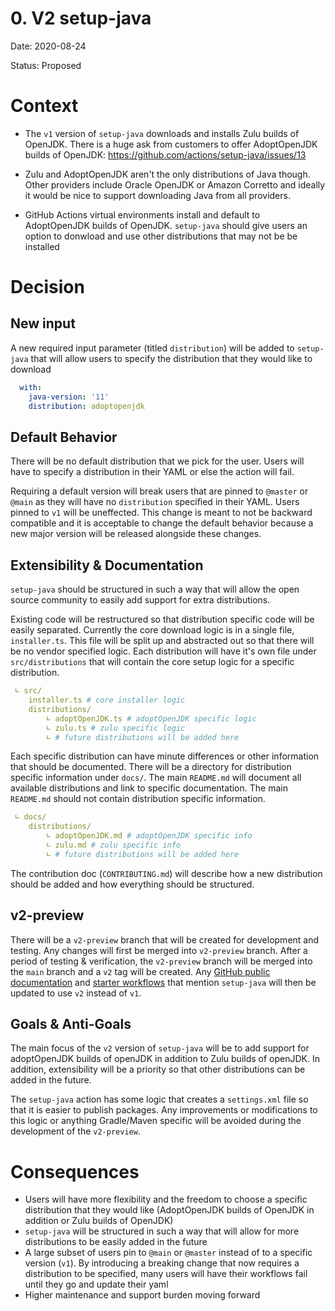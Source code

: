 # 0. V2 setup-java

Date: 2020-08-24

Status: Proposed

# Context

- The `v1` version of `setup-java` downloads and installs Zulu builds of OpenJDK. There is a huge ask from customers to offer AdoptOpenJDK builds of OpenJDK: https://github.com/actions/setup-java/issues/13

- Zulu and AdoptOpenJDK aren't the only distributions of Java though. Other providers include Oracle OpenJDK or Amazon Corretto and ideally it would be nice to support downloading Java from all providers.

- GitHub Actions virtual environments install and default to AdoptOpenJDK builds of OpenJDK. `setup-java` should give users an option to donwload and use other distributions that may not be be installed

# Decision

## New input

A new required input parameter (titled `distribution`) will be added to `setup-java` that will allow users to specify the distribution that they would like to download

```yaml
  with:
    java-version: '11'
    distribution: adoptopenjdk
```

## Default Behavior

There will be no default distribution that we pick for the user. Users will have to specify a distribution in their YAML or else the action will fail.

Requiring a default version will break users that are pinned to `@master` or `@main` as they will have no `distribution` specified in their YAML. Users pinned to `v1` will be uneffected. This change is meant to not be backward compatible and it is acceptable to change the default behavior because a new major version will be released alongside these changes.

## Extensibility & Documentation

`setup-java` should be structured in such a way that will allow the open source community to easily add support for extra distributions.

Existing code will be restructured so that distribution specific code will be easily separated. Currently the core download logic is in a single file, `installer.ts`. This file will be split up and abstracted out so that there will be no vendor specified logic. Each distribution will have it's own file under `src/distributions` that will contain the core setup logic for a specific distribution. 

```yaml
 ∟ src/
    installer.ts # core installer logic
    distributions/
        ∟ adoptOpenJDK.ts # adoptOpenJDK specific logic
        ∟ zulu.ts # zulu specific logic
        ∟ # future distributions will be added here 
```

Each specific distribution can have minute differences or other information that should be documented. There will be a directory for distribution specific information under `docs/`. The main `README.md` will document all available distributions and link to specific documentation. The main `README.md` should not contain distribution specific information.

```yaml
 ∟ docs/
    distributions/    
        ∟ adoptOpenJDK.md # adoptOpenJDK specific info
        ∟ zulu.md # zulu specific info
        ∟ # future distributions will be added here 

```

The contribution doc (`CONTRIBUTING.md`) will describe how a new distribution should be added and how everything should be structured.

## v2-preview

There will be a `v2-preview` branch that will be created for development and testing. Any changes will first be merged into `v2-preview` branch. After a period of testing & verification, the `v2-preview` branch will be merged into the `main` branch and a `v2` tag will be created. Any [GitHub public documentation](https://docs.github.com/en/actions/language-and-framework-guides/github-actions-for-java) and [starter workflows](https://github.com/actions/starter-workflows) that mention `setup-java` will then be updated to use `v2` instead of `v1`.

## Goals & Anti-Goals

The main focus of the `v2` version of `setup-java` will be to add support for adoptOpenJDK builds of openJDK in addition to Zulu builds of openJDK. In addition, extensibility will be a priority so that other distributions can be added in the future.

The `setup-java` action has some logic that creates a `settings.xml` file so that it is easier to publish packages. Any improvements or modifications to this logic or anything Gradle/Maven specific will be avoided during the development of the `v2-preview`.

# Consequences

- Users will have more flexibility and the freedom to choose a specific distribution that they would like (AdoptOpenJDK builds of OpenJDK in addition or Zulu builds of OpenJDK)
- `setup-java` will be structured in such a way that will allow for more distributions to be easily added in the future
- A large subset of users pin to `@main` or `@master` instead of to a specific version (`v1`). By introducing a breaking change that now requires a distribution to be specified, many users will have their workflows fail until they go and update their yaml
- Higher maintenance and support burden moving forward